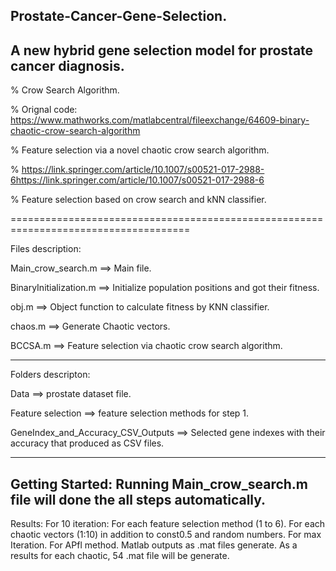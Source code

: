## Prostate-Cancer-Gene-Selection.

## A new hybrid gene selection model for prostate cancer diagnosis.

% Crow Search Algorithm.

% Orignal code: https://www.mathworks.com/matlabcentral/fileexchange/64609-binary-chaotic-crow-search-algorithm

% Feature selection via a novel chaotic crow search algorithm.

% https://link.springer.com/article/10.1007/s00521-017-2988-6https://link.springer.com/article/10.1007/s00521-017-2988-6

% Feature selection based on crow search and kNN classifier.

=====================================================================================

Files description:

Main_crow_search.m ==> Main file.

BinaryInitialization.m ==> Initialize population positions and got their fitness.

obj.m ==> Object function to calculate fitness by KNN classifier.

chaos.m ==> Generate Chaotic vectors.

BCCSA.m ==> Feature selection via chaotic crow search algorithm.

------------------------------------------------------------------------------------
Folders descripton:

Data ==> prostate dataset file.

Feature selection ==> feature selection methods for step 1.

GeneIndex_and_Accuracy_CSV_Outputs ==> Selected gene indexes with their accuracy that produced as CSV files.

---------------------------------------------------------------------------------------
Getting Started:
Running Main_crow_search.m file will done the all steps automatically.
-------------------------------------------------------------------------
Results:
For 10 iteration:
    For each feature selection method (1 to 6).
    For each chaotic vectors (1:10) in addition to const0.5 and random numbers.
    For max Iteration.
    For APfl method.
    Matlab outputs as .mat files generate.
As a results for each chaotic, 54 .mat file will be generate.

    
